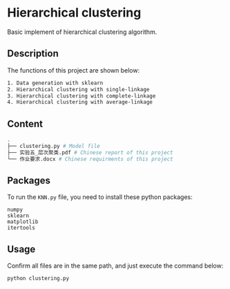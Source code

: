 
# Hierarchical clustering

Basic implement of hierarchical clustering algorithm. 



## Description

The functions of  this project are shown below: 

```bash
1. Data generation with sklearn
2. Hierarchical clustering with single-linkage
3. Hierarchical clustering with complete-linkage
4. Hierarchical clustering with average-linkage
```

## Content

```bash
.
├── clustering.py # Model file
├── 实验五_层次聚类.pdf # Chinese report of this project
└── 作业要求.docx # Chinese requirments of this project
```

## Packages

To run the `KNN.py`  file, you need to install these python packages: 

```
numpy
sklearn
matplotlib
itertools
```

## Usage

Confirm all files are in the same path, and just execute the command below: 

```python
python clustering.py
```



## 
